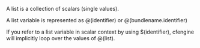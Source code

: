 A list is a collection of scalars (single values).

A list variable is represented as @(identifier) or @(bundlename.identifier)

If you refer to a list variable in scalar context by using $(identifier), cfengine will implicitly loop over the values of @(list).

